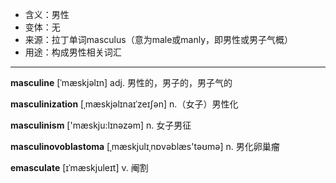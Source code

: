 - <span class="definition">含义：男性</span>
- <span class="definition">变体：无</span>
- <span class="definition">来源：拉丁单词masculus（意为male或manly，即男性或男子气概）</span>
- <span class="definition">用途：构成男性相关词汇</span>

---

<span class="vocabulary">**masculine**</span> [ˈmæskjəlɪn] adj. 男性的，男子的，男子气的

<span class="vocabulary">**masculinization**</span> [ˌmæskjəlɪnaɪˈzeɪʃən] n.（女子）男性化 

<span class="vocabulary">**masculinism**</span> ['mæskju:lɪnəzəm] n. 女子男征

<span class="vocabulary">**masculinovoblastoma**</span> [ˌmæskjulɪˌnɒvәblæs'tәʊmә] n. 男化卵巢瘤

<span class="vocabulary">**emasculate**</span> [ɪˈmæskjuleɪt] v. 阉割

